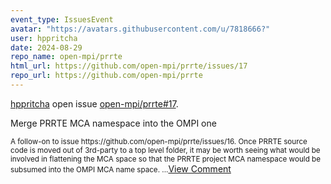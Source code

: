 ```yaml
---
event_type: IssuesEvent
avatar: "https://avatars.githubusercontent.com/u/7818666?"
user: hppritcha
date: 2024-08-29
repo_name: open-mpi/prrte
html_url: https://github.com/open-mpi/prrte/issues/17
repo_url: https://github.com/open-mpi/prrte
---
```


<a href='https://github.com/hppritcha' target='_blank'>hppritcha</a> open issue <a href='https://github.com/open-mpi/prrte/issues/17' target='_blank'>open-mpi/prrte#17</a>.

<p>Merge PRRTE MCA namespace into the OMPI one</p><small>A follow-on to issue https://github.com/open-mpi/prrte/issues/16.  Once PRRTE source code is moved out of 3rd-party to a top level folder, it may be worth seeing what would be involved in flattening the MCA space so that the PRRTE project MCA namespace would be subsumed into the OMPI MCA name space....</small><a href='https://github.com/open-mpi/prrte/issues/17' target='_blank'>View Comment</a>